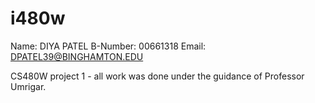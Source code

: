 # i480w
Name:		DIYA PATEL
B-Number:	00661318
Email:		DPATEL39@BINGHAMTON.EDU

CS480W project 1 - all work was done under the guidance of Professor Umrigar.



